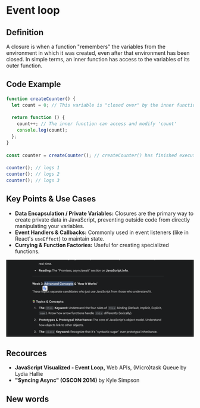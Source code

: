 # Event loop

## Definition

A closure is when a function "remembers" the variables from the environment in which it was created, even after that environment has been closed. In simple terms, an inner function has access to the variables of its outer function.

## Code Example

```javascript
function createCounter() {
  let count = 0; // This variable is "closed over" by the inner function

  return function () {
    count++; // The inner function can access and modify 'count'
    console.log(count);
  };
}

const counter = createCounter(); // createCounter() has finished executing

counter(); // logs 1
counter(); // logs 2
counter(); // logs 3
```

## Key Points & Use Cases

- **Data Encapsulation / Private Variables:** Closures are the primary way to create private data in JavaScript, preventing outside code from directly manipulating your variables.
- **Event Handlers & Callbacks:** Commonly used in event listeners (like in React's `useEffect`) to maintain state.
- **Currying & Function Factories:** Useful for creating specialized functions.

![Closure Diagram](images/image.png)

## Recources

- **JavaScript Visualized - Event Loop,** Web APIs, (Micro)task Queue by Lydia Hallie
- **"Syncing Async" (OSCON 2014)** by Kyle Simpson

## New words

